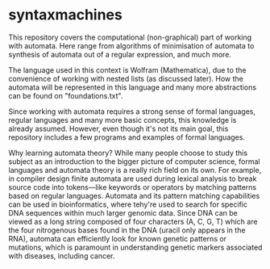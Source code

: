 # syntaxmachines

This repository covers the computational (non-graphical) part of working with automata. Here range from algorithms of minimisation of automata to synthesis of automata out of a regular expression, and much more.

The language used in this context is Wolfram (Mathematica), due to the convenience of working with nested lists (as discussed later). How the automata will be represented in this language and many more abstractions can be found on "foundations.txt".

Since working with automata requires a strong sense of formal languages, regular languages and many more basic concepts, this knowledge is already assumed. However, even though it's not its main goal, this repository includes a few programs and examples of formal languages.

Why learning automata theory? While many people choose to study this subject as an introduction to the bigger picture of computer science, formal languages and automata theory is a really rich field on its own. For example, in compiler design finite automata are used during lexical analysis to break source code into tokens—like keywords or operators by matching patterns based on regular languages. Automata and its pattern matching capabilities can be used in bioinformatics, where  tehy're used to search for specific DNA sequences within much larger genomic data. Since DNA can be viewed as a long string composed of four characters (A, C, G, T) which are the four nitrogenous bases found in the DNA (uracil only appears in the RNA), automata can efficiently look for known genetic patterns or mutations, which is paramount in understanding genetic markers associated with diseases, including cancer.
